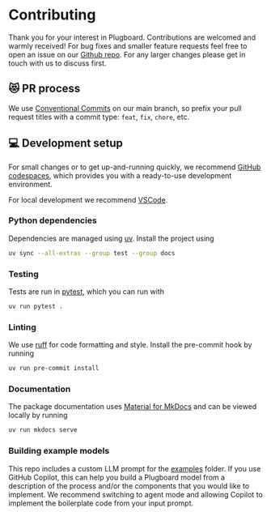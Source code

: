 # Contributing

Thank you for your interest in Plugboard. Contributions are welcomed and warmly received! For bug fixes and smaller feature requests feel free to open an issue on our [Github repo](https://github.com/plugboard-dev/plugboard/issues). For any larger changes please get in touch with us to discuss first.

## 😻 PR process

We use [Conventional Commits](https://www.conventionalcommits.org/en/v1.0.0/) on our main branch, so prefix your pull request titles with a commit type: `feat`, `fix`, `chore`, etc.

## 💻 Development setup

For small changes or to get up-and-running quickly, we recommend [GitHub codespaces](https://github.com/codespaces/), which provides you with a ready-to-use development environment.

For local development we recommend [VSCode](https://code.visualstudio.com/).

### Python dependencies

Dependencies are managed using [uv](https://docs.astral.sh/uv/). Install the project using
```sh
uv sync --all-extras --group test --group docs
```

### Testing

Tests are run in [pytest](https://docs.pytest.org/en/stable/), which you can run with
```sh
uv run pytest .
```

### Linting

We use [ruff](https://github.com/astral-sh/ruff) for code formatting and style. Install the pre-commit hook by running
```sh
uv run pre-commit install
```

### Documentation

The package documentation uses [Material for MkDocs](https://squidfunk.github.io/mkdocs-material/) and can be viewed locally by running
```sh
uv run mkdocs serve
```

### Building example models

This repo includes a custom LLM prompt for the [examples](examples/) folder. If you use GitHub Copilot, this can help you build a Plugboard model from a description of the process and/or the components that you would like to implement. We recommend switching to agent mode and allowing Copilot to implement the boilerplate code from your input prompt.
